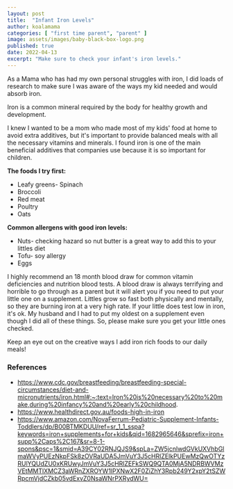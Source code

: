 ```yaml
---
layout: post
title:  "Infant Iron Levels"
author: koalamama
categories: [ "first time parent", "parent" ]
image: assets/images/baby-black-box-logo.png
published: true
date: 2022-04-13
excerpt: "Make sure to check your infant's iron levels."
---
```


As a Mama who has had my own personal struggles with iron, I did loads of research to make sure I was aware of the ways my kid needed and would absorb iron. 

Iron is a common mineral required by the body for healthy growth and development.

I knew I wanted to be a mom who made most of my kids' food at home to avoid extra additives, but it's important to provide balanced meals with all the necessary vitamins and minerals. I found iron is one of the main beneficial additives that companies use because it is so important for children. 


**The foods I try first:**
- Leafy greens- Spinach 
- Broccoli 
- Red meat 
- Poultry 
- Oats


**Common allergens with good iron levels:**
- Nuts- checking hazard so nut butter is a great way to add this to your littles diet 
- Tofu- soy allergy 
- Eggs


I highly recommend an 18 month blood draw for common vitamin deficiencies and nutrition blood tests. A blood draw is always terrifying and horrible to go through as a parent but it will alert you if you need to put your little one on a supplement. Littles grow so fast both physically and mentally, so they are burning iron at a very high rate. If your little does test low in iron, it's ok. My husband and I had to put my oldest on a supplement even though I did all of these things. So, please make sure you get your little ones checked. 


Keep an eye out on the creative ways I add iron rich foods to our daily meals!


### References

- https://www.cdc.gov/breastfeeding/breastfeeding-special-circumstances/diet-and-micronutrients/iron.html#:~:text=Iron%20is%20necessary%20to%20make,during%20infancy%20and%20early%20childhood.
- https://www.healthdirect.gov.au/foods-high-in-iron
- https://www.amazon.com/NovaFerrum-Pediatric-Supplement-Infants-Toddlers/dp/B00BTMKDUU/ref=sr_1_1_sspa?keywords=iron+supplements+for+kids&qid=1682965646&sprefix=iron+supp%2Caps%2C167&sr=8-1-spons&psc=1&smid=A39CY02RNJQJS9&spLa=ZW5jcnlwdGVkUXVhbGlmaWVyPUEzNkpFSk8zOVRaUDA5JmVuY3J5cHRlZElkPUEwMzQwOTYzRUlYQUdZU0xKRUwyJmVuY3J5cHRlZEFkSWQ9QTA0MjA5NDRBWVMzVEtMMTlXMCZ3aWRnZXROYW1lPXNwX2F0ZiZhY3Rpb249Y2xpY2tSZWRpcmVjdCZkb05vdExvZ0NsaWNrPXRydWU=


